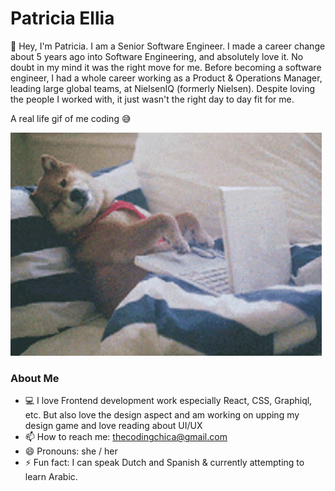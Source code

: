 # Patricia Ellia

👋 Hey, I'm Patricia. I am a Senior Software Engineer. I made a career change about 5 years ago into Software Engineering, and absolutely love it. No doubt in my mind it was the right move for me. Before becoming a software engineer, I had a whole career working as a Product & Operations Manager, leading large global teams, at NielsenIQ (formerly Nielsen). Despite loving the people I worked with, it just wasn't the right day to day fit for me. 

A real life gif of me coding 😅

![](https://github.com/patriciadeboer/patriciadeboer/blob/main/dog-computer-votin.gif)

### About Me
- 💻 I love Frontend development work especially React, CSS, Graphiql, etc. But also love the design aspect and am working on upping my design game and love reading about UI/UX 
- 📫 How to reach me: thecodingchica@gmail.com
- 😄 Pronouns: she / her
- ⚡ Fun fact: I can speak Dutch and Spanish & currently attempting to learn Arabic.


<!--
**patriciadeboer/patriciadeboer** is a ✨ _special_ ✨ repository because its `README.md` (this file) appears on your GitHub profile.

Here are some ideas to get you started:

- 🔭 I’m currently working on ...
- 🌱 I’m currently learning ...
- 👯 I’m looking to collaborate on ...
- 🤔 I’m looking for help with ...
- 💬 Ask me about ...
- 📫 How to reach me: ...
- 😄 Pronouns: ...
- ⚡ Fun fact: ...
-->
